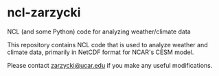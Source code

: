 # ncl-zarzycki
NCL (and some Python) code for analyzing weather/climate data

This repository contains NCL code that is used to analyze weather and climate data, primarily in NetCDF format for NCAR's CESM model.

Please contact zarzycki@ucar.edu if you make any useful modifications.
